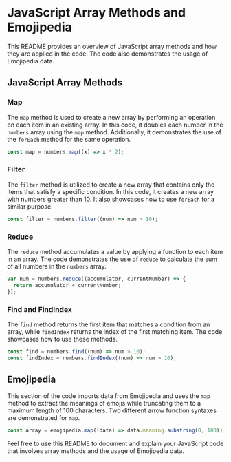 # JavaScript Array Methods and Emojipedia

This README provides an overview of JavaScript array methods and how they are applied in the code. The code also demonstrates the usage of Emojipedia data.

## JavaScript Array Methods

### Map
The `map` method is used to create a new array by performing an operation on each item in an existing array. In this code, it doubles each number in the `numbers` array using the `map` method. Additionally, it demonstrates the use of the `forEach` method for the same operation.

```javascript
const map = numbers.map((x) => x * 2);
```

### Filter
The `filter` method is utilized to create a new array that contains only the items that satisfy a specific condition. In this code, it creates a new array with numbers greater than 10. It also showcases how to use `forEach` for a similar purpose.

```javascript
const filter = numbers.filter((num) => num > 10);
```

### Reduce
The `reduce` method accumulates a value by applying a function to each item in an array. The code demonstrates the use of `reduce` to calculate the sum of all numbers in the `numbers` array.

```javascript
var num = numbers.reduce((accumulator, currentNumber) => {
  return accumulator + currentNumber;
});
```

### Find and FindIndex
The `find` method returns the first item that matches a condition from an array, while `findIndex` returns the index of the first matching item. The code showcases how to use these methods.

```javascript
const find = numbers.find((num) => num > 10);
const findIndex = numbers.findIndex((num) => num > 10);
```

## Emojipedia
This section of the code imports data from Emojipedia and uses the `map` method to extract the meanings of emojis while truncating them to a maximum length of 100 characters. Two different arrow function syntaxes are demonstrated for `map`.

```javascript
const array = emojipedia.map((data) => data.meaning.substring(0, 100));
```

Feel free to use this README to document and explain your JavaScript code that involves array methods and the usage of Emojipedia data.